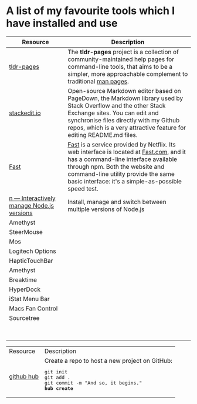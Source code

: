 # A list of my favourite tools which I have installed and use

| Resource | Description |
|--|--|
| [tldr-pages](https://github.com/tldr-pages/tldr) | The **tldr-pages** project is a collection of community-maintained help pages for command-line tools, that aims to be a simpler, more approachable complement to traditional [man pages](https://en.wikipedia.org/wiki/Man_page). |
| [stackedit.io](https://stackedit.io/) | Open-source Markdown editor based on PageDown, the Markdown library used by Stack Overflow and the other Stack Exchange sites. You can edit and synchronise files directly with my Github repos, which is a very attractive feature for editing README.md files. |
| [Fast](https://github.com/sindresorhus/fast-cli) | [Fast](https://github.com/sindresorhus/fast-cli)  is a service provided by Netflix. Its web interface is located at  [Fast.com](https://fast.com/), and it has a command-line interface available through npm. Both the website and command-line utility provide the same basic interface: it's a simple-as-possible speed test. |
| [n — Interactively manage Node.js versions](https://github.com/tj/n) | Install, manage and switch between multiple versions of Node.js | 
| Amethyst ||
| SteerMouse ||
| Mos ||
| Logitech Options ||
| HapticTouchBar ||
| Amethyst ||
| Breaktime ||
| HyperDock ||
| iStat Menu Bar ||
| Macs Fan Control ||
| Sourcetree ||
|  <br/><br/>|

<table>
<tr><td>Resource </td><td>Description</td></tr>
<tr><td> 
<a href="https://hub.github.com/">github hub</a>
</td><td>
Create a repo to host a new project on GitHub:
<pre>
git init
git add .
git commit -m "And so, it begins."
<strong>hub create</strong>
</pre>
</td></tr>

</table>



<!--stackedit_data:
eyJoaXN0b3J5IjpbLTExMjQ1NjgyNywtMTM4MzExNTQyOCwxMD
Q0Mzc5NTcxLC00MjE1MDQ4NDUsLTE0ODI4NjY1MTksMTY0NTg4
OTQ1MywtMjAyOTU0MjkzOSwtMTg3MjU4MzcxMCwtMTkwMDI3MD
cwMywtMjc0MDE0NTg4LDU5OTQxMjU3Niw1MDM5MDAyOTJdfQ==

-->